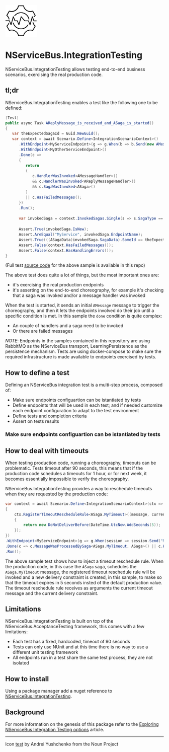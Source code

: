 <img src="assets/icon.png" width="100" />

# NServiceBus.IntegrationTesting

NServiceBus.IntegrationTesting allows testing end-to-end business scenarios, exercising the real production code.

## tl;dr

NServiceBus.IntegrationTesting enables a test like the following one to be defined:

```csharp
[Test]
public async Task AReplyMessage_is_received_and_ASaga_is_started()
{
   var theExpectedSagaId = Guid.NewGuid();
   var context = await Scenario.Define<IntegrationScenarioContext>()
      .WithEndpoint<MyServiceEndpoint>(g => g.When(b => b.Send(new AMessage() { ThisWillBeTheSagaId = theExpectedSagaId })))
      .WithEndpoint<MyOtherServiceEndpoint>()
      .Done(c =>
      {
         return
         (
            c.HandlerWasInvoked<AMessageHandler>()
            && c.HandlerWasInvoked<AReplyMessageHandler>()
            && c.SagaWasInvoked<ASaga>()
         )
         || c.HasFailedMessages();
      })
      .Run();

      var invokedSaga = context.InvokedSagas.Single(s => s.SagaType == typeof(ASaga));

      Assert.True(invokedSaga.IsNew);
      Assert.AreEqual("MyService", invokedSaga.EndpointName);
      Assert.True(((ASagaData)invokedSaga.SagaData).SomeId == theExpectedSagaId);
      Assert.False(context.HasFailedMessages());
      Assert.False(context.HasHandlingErrors());
}
```

(Full test [source code](https://github.com/mauroservienti/NServiceBus.IntegrationTesting/blob/master/src/MySystem.AcceptanceTests/When_sending_AMessage.cs) for the above sample is available in this repo)

The above test does quite a lot of things, but the most important ones are:

- it's exercising the real production endpoints
- it's asserting on the end-to-end choreography, for example it's checking that a saga was invoked and/or a message handler was invoked

When the test is started, it sends an initial `AMessage` message to trigger the choreography, and then it lets the endpoints involved do their job until a specific condition is met. In this sample the `done` condition is quite complex:

- An couple of handlers and a saga need to be invoked
- Or there are failed messages

*NOTE*: Endpoints in the samples contained in this repository are using RabbitMQ as the NServiceBus transport, LearningPersistence as the persistence mechanism. Tests are using docker-compose to make sure the required infrastructure is made available to endpoints exercised by tests.

## How to define a test

Defining an NServiceBus integration test is a multi-step process, composed of:

- Make sure endpoints configuartion can be istantiated by tests
- Define endpoints that will be used in each test; and if needed customize each endpoint configuration to adapt to the test environment
- Define tests and completion criteria
- Assert on tests results

### Make sure endpoints configuartion can be istantiated by tests



## How to deal with timeouts

When testing production code, running a choreography, timeouts can be problematic. Tests timeout after 90 seconds, this means that if the production code schedules a timeouts for 1 hour, or for next week, it becomes essentially impossible to verify the choreography.

NServiceBus.IntegrationTesting provides a way to reschedule timeouts when they are requested by the production code:

```csharp
var context = await Scenario.Define<IntegrationScenarioContext>(ctx =>
{
    ctx.RegisterTimeoutRescheduleRule<ASaga.MyTimeout>((message, currentDelay) =>
    {
        return new DoNotDeliverBefore(DateTime.UtcNow.AddSeconds(5));
    });
})
.WithEndpoint<MyServiceEndpoint>(g => g.When(session => session.Send("MyService", new StartASaga() { SomeId = Guid.NewGuid() })))
.Done(c => c.MessageWasProcessedBySaga<ASaga.MyTimeout, ASaga>() || c.HasFailedMessages())
.Run();
```

The above sample test shows how to inject a timeout reschedule rule. When the production code, in this case the `ASaga` saga, schedules the `ASaga.MyTimeout` message, the registered timeout reschedule rule will be invoked and a new delivery constraint is created, in this sample, to make so that the timeout expires in 5 seconds insted of the default production value. The timeout reschedule rule receives as arguments the current timeout message and the current delivery constraint.

## Limitations

NServiceBus.IntegrationTesting is built on top of the NServiceBus.AcceptanceTesting framework, this comes with a few limitations:

- Each test has a fixed, hardcoded, timeout of 90 seconds
- Tests can only use NUnit and at this time there is no way to use a different unit testing framework
- All endpoints run in a test share the same test process, they are not isolated

## How to install

Using a package manager add a nuget reference to [NServiceBus.IntegrationTesting](https://www.nuget.org/packages/NServiceBus.IntegrationTesting/).

## Background

For more information on the genesis of this package refer to the [Exploring NServiceBus Integration Testing options](https://milestone.topics.it/2019/07/04/exploring-nservicebus-integration-testing-options.html) article.

---

Icon [test](https://thenounproject.com/search/?q=test&i=2829166) by Andrei Yushchenko from the Noun Project
